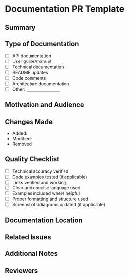 # Documentation PR Template

## Summary
<!-- Provide a brief description of the documentation changes -->

## Type of Documentation
<!-- Check all that apply -->
- [ ] API documentation
- [ ] User guide/manual
- [ ] Technical documentation
- [ ] README updates
- [ ] Code comments
- [ ] Architecture documentation
- [ ] Other: _________________

## Motivation and Audience
<!-- Briefly explain why this documentation is needed and who will use it -->

## Changes Made
<!-- List the key additions, updates, or removals -->
- Added:
- Modified:
- Removed:

## Quality Checklist
<!-- Check all completed items -->
- [ ] Technical accuracy verified
- [ ] Code examples tested (if applicable)
- [ ] Links verified and working
- [ ] Clear and concise language used
- [ ] Examples included where helpful
- [ ] Proper formatting and structure used
- [ ] Screenshots/diagrams updated (if applicable)

## Documentation Location
<!-- Where can reviewers find the documentation? -->

## Related Issues
<!-- Link to any related issues, e.g., "Closes #123" -->

## Additional Notes
<!-- Any additional information the reviewers should know -->

## Reviewers
<!-- Suggest reviewers who should check this documentation -->
